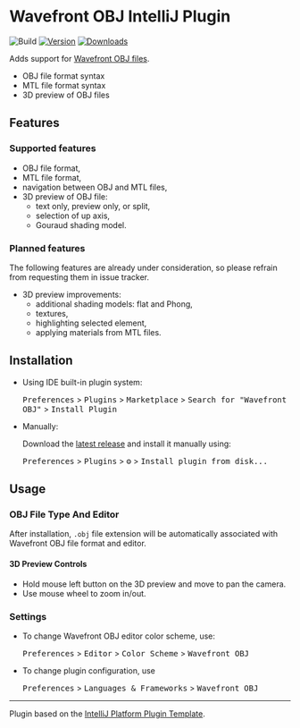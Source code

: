 # Wavefront OBJ IntelliJ Plugin

![Build][build_badge]
[![Version][jb_version_badge]][jb_plugin_page]
[![Downloads][jb_download_badge]][jb_plugin_page]

<!-- Plugin description -->
Adds support for [Wavefront OBJ files](https://en.wikipedia.org/wiki/Wavefront_.obj_file).

- OBJ file format syntax
- MTL file format syntax
- 3D preview of OBJ files
<!-- Plugin description end -->

## Features

### Supported features

- OBJ file format,
- MTL file format,
- navigation between OBJ and MTL files,
- 3D preview of OBJ file:
  - text only, preview only, or split,
  - selection of up axis,
  - Gouraud shading model.

### Planned features

The following features are already under consideration, so please refrain from requesting them in
issue tracker.

- 3D preview improvements:
  - additional shading models: flat and Phong,
  - textures,
  - highlighting selected element,
  - applying materials from MTL files.

## Installation

- Using IDE built-in plugin system:

  <kbd>Preferences</kbd> > <kbd>Plugins</kbd> > <kbd>Marketplace</kbd> >
  <kbd>Search for "Wavefront OBJ"</kbd> > <kbd>Install Plugin</kbd>

- Manually:

  Download the
  [latest release][latest_release]
  and install it manually using:
   
  <kbd>Preferences</kbd> > <kbd>Plugins</kbd> > <kbd>⚙️</kbd> >
  <kbd>Install plugin from disk...</kbd>

## Usage

### OBJ File Type And Editor

After installation, `.obj` file extension will be automatically associated with Wavefront OBJ
file format and editor.

#### 3D Preview Controls

- Hold mouse left button on the 3D preview and move to pan the camera.
- Use mouse wheel to zoom in/out.

### Settings

- To change Wavefront OBJ editor color scheme, use:

  <kbd>Preferences</kbd> > <kbd>Editor</kbd> > <kbd>Color Scheme</kbd> > <kbd>Wavefront OBJ</kbd>

- To change plugin configuration, use

  <kbd>Preferences</kbd> > <kbd>Languages & Frameworks</kbd> > <kbd>Wavefront OBJ</kbd>

---

Plugin based on the [IntelliJ Platform Plugin Template][template].

[build_badge]: https://github.com/sczerwinski/wavefront-obj-intellij-plugin/workflows/Build/badge.svg
[jb_version_badge]: https://img.shields.io/jetbrains/plugin/v/14843-wavefront-obj
[jb_download_badge]: https://img.shields.io/jetbrains/plugin/d/14843-wavefront-obj
[jb_plugin_page]: https://plugins.jetbrains.com/plugin/14843-wavefront-obj
[latest_release]: https://github.com/sczerwinski/wavefront-obj-intellij-plugin/releases/latest
[template]: https://github.com/JetBrains/intellij-platform-plugin-template
